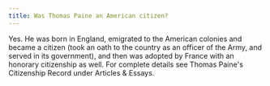 ```yaml
---
title: Was Thomas Paine an American citizen?
---
```


   Yes. He was born in England, emigrated to the American colonies and became
   a citizen (took an oath to the country as an officer of the Army, and served in its government), and then was adopted by France with an honorary citizenship as
   well. For complete details see Thomas Paine's Citizenship Record under
   Articles & Essays.
